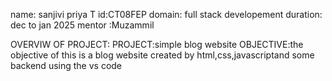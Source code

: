 name: sanjivi priya T
id:CT08FEP
domain: full stack developement
duration: dec to jan 2025
mentor :Muzammil


OVERVIW OF PROJECT:
PROJECT:simple blog website
OBJECTIVE:the objective of this is a blog website created by html,css,javascriptand some backend using the vs code
